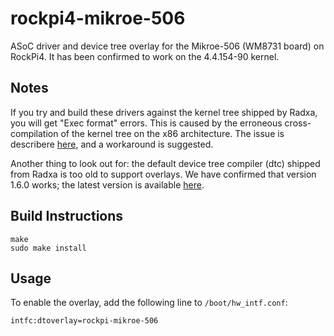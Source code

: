 # rockpi4-mikroe-506
ASoC driver and device tree overlay for the Mikroe-506 (WM8731 board) on
RockPi4. It has been confirmed to work on the 4.4.154-90 kernel.

## Notes
If you try and build these drivers against the kernel tree shipped by Radxa,
you will get "Exec format" errors. This is caused by the erroneous
cross-compilation of the kernel tree on the x86 architecture. The issue is
describere [here](https://forum.radxa.com/t/dkms-building-error/307), and a
workaround is suggested.

Another thing to look out for: the default device tree compiler (dtc) shipped
from Radxa is too old to support overlays. We have confirmed that version 1.6.0
works; the latest version is available
[here](https://git.kernel.org/pub/scm/utils/dtc/dtc.git).

## Build Instructions
```
make
sudo make install
```

## Usage
To enable the overlay, add the following line to `/boot/hw_intf.conf`:
```
intfc:dtoverlay=rockpi-mikroe-506
```
